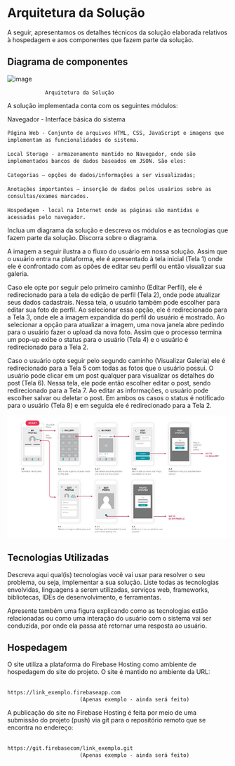 # Arquitetura da Solução

A seguir, apresentamos os detalhes técnicos da solução elaborada relativos à hospedagem e aos componentes que fazem parte da solução.

## Diagrama de componentes
![image](https://user-images.githubusercontent.com/106809153/193957455-96a156f0-a080-45cd-a9aa-c24b9643dcad.png)
                            
			    Arquitetura da Solução

A solução implementada conta com os seguintes módulos:

Navegador - Interface básica do sistema 

    Página Web - Conjunto de arquivos HTML, CSS, JavaScript e imagens que implementam as funcionalidades do sistema.
    
    Local Storage - armazenamento mantido no Navegador, onde são implementados bancos de dados baseados em JSON. São eles: 
    
    Categorias – opções de dados/informações a ser visualizadas;
	
    Anotações importantes – inserção de dados pelos usuários sobre as consultas/exames marcados.
	
    Hospedagem - local na Internet onde as páginas são mantidas e acessadas pelo navegador. 


Inclua um diagrama da solução e descreva os módulos e as tecnologias que fazem parte da solução. Discorra sobre o diagrama.

A imagem a seguir ilustra a o fluxo do usuário em nossa solução. Assim
que o usuário entra na plataforma, ele é apresentado à tela inicial
(Tela 1) onde ele é confrontado com as opões de editar seu perfil ou
então visualizar sua galeria.

Caso ele opte por seguir pelo primeiro caminho (Editar Perfil), ele é
redirecionado para a tela de edição de perfil (Tela 2), onde pode
atualizar seus dados cadastrais. Nessa tela, o usuário também pode
escolher para editar sua foto de perfil. Ao selecionar essa opção, ele é
redirecionado para a Tela 3, onde ele a imagem expandida do perfil do
usuário é mostrado. Ao selecionar a opção para atualizar a imagem, uma
nova janela abre pedindo para o usuário fazer o upload da nova foto.
Assim que o processo termina um pop-up exibe o status para o usuário
(Tela 4) e o usuário é redirecionado para a Tela 2.

Caso o usuário opte seguir pelo segundo caminho (Visualizar Galeria) ele
é redirecionado para a Tela 5 com todas as fotos que o usuário possui. O
usuário pode clicar em um post qualquer para visualizar os detalhes do
post (Tela 6). Nessa tela, ele pode então escolher editar o post, sendo
redirecionado para a Tela 7. Ao editar as informações, o usuário pode
escolher salvar ou deletar o post. Em ambos os casos o status é
notificado para o usuário (Tela 8) e em seguida ele é redirecionado
para a Tela 2.

![Exemplo de UserFlow](img/userflow.jpg)


## Tecnologias Utilizadas

Descreva aqui qual(is) tecnologias você vai usar para resolver o seu problema, ou seja, implementar a sua solução. Liste todas as tecnologias envolvidas, linguagens a serem utilizadas, serviços web, frameworks, bibliotecas, IDEs de desenvolvimento, e ferramentas.

Apresente também uma figura explicando como as tecnologias estão relacionadas ou como uma interação do usuário com o sistema vai ser conduzida, por onde ela passa até retornar uma resposta ao usuário.


## Hospedagem

O site utiliza a plataforma do Firebase Hosting como ambiente de hospedagem do site do projeto. O site é mantido no ambiente da URL: 

                                		  https://link_exemplo.firebaseapp.com 
				  		   (Apenas exemplo - ainda será feito)

A publicação do site no Firebase Hosting é feita por meio de uma submissão do projeto (push) via git para o repositório remoto que se encontra no endereço: 

                                		 https://git.firebasecom/link_exemplo.git 
				   		   (Apenas exemplo - ainda será feito)


